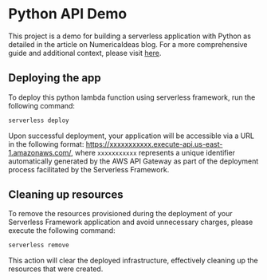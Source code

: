 # Python API Demo

This project is a demo for building a serverless application with Python as detailed in the article on NumericaIdeas blog. For a more comprehensive guide and additional context, please visit [here](https://numericaideas.com/blog/how-to-build-python-lambda-functions-using-serverless-framework).

## Deploying the app
To deploy this python lambda function using serverless framework, run the following command:
```bash
serverless deploy
```

Upon successful deployment, your application will be accessible via a URL in the following format: https://xxxxxxxxxxx.execute-api.us-east-1.amazonaws.com/, 
where `xxxxxxxxxxx` represents a unique identifier automatically generated by the AWS API Gateway as part of the deployment process facilitated by the Serverless Framework.

## Cleaning up resources
To remove the resources provisioned during the deployment of your Serverless Framework application and avoid unnecessary charges, please execute the following command: 

```bash
serverless remove
```

This action will clear the deployed infrastructure, effectively cleaning up the resources that were created.
